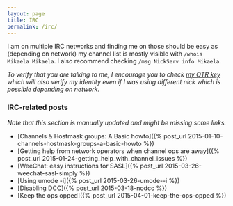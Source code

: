 ```yaml
---
layout: page
title: IRC
permalink: /irc/
---
```


I am on multiple IRC networks and finding me on those should be easy as
(depending on network) my channel list is mostly visible with
`/whois Mikaela Mikaela`. I also recommend checking
`/msg NickServ info Mikaela`.

*To verify that you are talking to me, I encourage you to check
[my OTR key] which will also verify my identity even if I was using
different nick which is possible depending on network.*

[my OTR key]: ../keys

### IRC-related posts

*Note that this section is manually updated and might be missing some
links.*

* [Channels & Hostmask groups: A Basic howto]({% post_url 2015-01-10-channels-hostmask-groups-a-basic-howto %})
* [Getting help from network operators when channel ops are away]({% post_url 2015-01-24-getting_help_with_channel_issues %})
* [WeeChat: easy instructions for SASL]({% post_url 2015-03-26-weechat-sasl-simply %})
* [Using umode -i]({% post_url 2015-03-26-umode--i %})
* [Disabling DCC]({% post_url 2015-03-18-nodcc %})
* [Keep the ops opped]({% post_url 2015-04-01-keep-the-ops-opped %})

